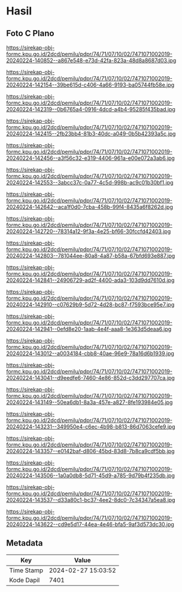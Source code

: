 # Hasil

## Foto C Plano

https://sirekap-obj-formc.kpu.go.id/2dcd/pemilu/pdpr/74/71/07/10/02/7471071002019-20240224-140852--a867e548-e73d-42fa-823a-48d8a8687d03.jpg

https://sirekap-obj-formc.kpu.go.id/2dcd/pemilu/pdpr/74/71/07/10/02/7471071002019-20240224-142154--39be615d-c406-4a66-9193-ba05744fb58e.jpg

https://sirekap-obj-formc.kpu.go.id/2dcd/pemilu/pdpr/74/71/07/10/02/7471071002019-20240224-142319--0b6765a4-0916-4dcd-a4b4-95285f435bad.jpg

https://sirekap-obj-formc.kpu.go.id/2dcd/pemilu/pdpr/74/71/07/10/02/7471071002019-20240224-142415--2fb23bb4-81b3-40dc-a049-0b5b42393a5c.jpg

https://sirekap-obj-formc.kpu.go.id/2dcd/pemilu/pdpr/74/71/07/10/02/7471071002019-20240224-142456--a3f56c32-e319-4406-961a-e00e072a3ab6.jpg

https://sirekap-obj-formc.kpu.go.id/2dcd/pemilu/pdpr/74/71/07/10/02/7471071002019-20240224-142553--3abcc37c-0a77-4c5d-998b-ac9c01b30bf1.jpg

https://sirekap-obj-formc.kpu.go.id/2dcd/pemilu/pdpr/74/71/07/10/02/7471071002019-20240224-142642--aca1f0d0-7cba-458b-99f4-8435a6f8262d.jpg

https://sirekap-obj-formc.kpu.go.id/2dcd/pemilu/pdpr/74/71/07/10/02/7471071002019-20240224-142720--78314a12-9f3a-4e25-bf66-30fccfd42403.jpg

https://sirekap-obj-formc.kpu.go.id/2dcd/pemilu/pdpr/74/71/07/10/02/7471071002019-20240224-142803--781044ee-80a8-4a87-b58a-67bfd693e887.jpg

https://sirekap-obj-formc.kpu.go.id/2dcd/pemilu/pdpr/74/71/07/10/02/7471071002019-20240224-142841--24906729-ad2f-4400-ada3-103d9dd7610d.jpg

https://sirekap-obj-formc.kpu.go.id/2dcd/pemilu/pdpr/74/71/07/10/02/7471071002019-20240224-142910--c07629b9-5d72-4d28-bc87-f7593bce95e7.jpg

https://sirekap-obj-formc.kpu.go.id/2dcd/pemilu/pdpr/74/71/07/10/02/7471071002019-20240224-142941--0efd8e20-1aab-4e4f-aaa8-1e363d5deaa6.jpg

https://sirekap-obj-formc.kpu.go.id/2dcd/pemilu/pdpr/74/71/07/10/02/7471071002019-20240224-143012--a0034184-cbb8-40ae-96e9-78a16d6b1939.jpg

https://sirekap-obj-formc.kpu.go.id/2dcd/pemilu/pdpr/74/71/07/10/02/7471071002019-20240224-143041--d9eedfe6-7460-4e86-852d-c3dd297707ca.jpg

https://sirekap-obj-formc.kpu.go.id/2dcd/pemilu/pdpr/74/71/07/10/02/7471071002019-20240224-143149--50ea6db1-8a3a-457e-a827-8fe193984e05.jpg

https://sirekap-obj-formc.kpu.go.id/2dcd/pemilu/pdpr/74/71/07/10/02/7471071002019-20240224-143231--349950e4-c6ec-4b98-b813-86d7063cefe9.jpg

https://sirekap-obj-formc.kpu.go.id/2dcd/pemilu/pdpr/74/71/07/10/02/7471071002019-20240224-143357--e0142baf-d806-45bd-83d8-7b8ca9cdf5bb.jpg

https://sirekap-obj-formc.kpu.go.id/2dcd/pemilu/pdpr/74/71/07/10/02/7471071002019-20240224-143506--1a0a0db8-5d71-45d9-a785-9d79b4f235db.jpg

https://sirekap-obj-formc.kpu.go.id/2dcd/pemilu/pdpr/74/71/07/10/02/7471071002019-20240224-143537--d33a80c1-bc37-4ee2-8dc0-7c34347a5ea8.jpg

https://sirekap-obj-formc.kpu.go.id/2dcd/pemilu/pdpr/74/71/07/10/02/7471071002019-20240224-143622--cd9e5d17-44ea-4e46-bfa5-9af3d573dc30.jpg


## Metadata

| Key        | Value               |
| ---------- | ------------------- |
| Time Stamp | 2024-02-27 15:03:52 |
| Kode Dapil | 7401                |



